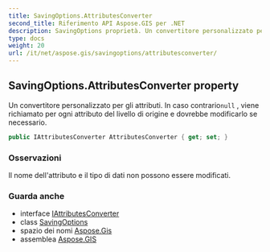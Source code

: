 ```yaml
---
title: SavingOptions.AttributesConverter
second_title: Riferimento API Aspose.GIS per .NET
description: SavingOptions proprietà. Un convertitore personalizzato per gli attributi. In caso contrarionull  viene richiamato per ogni attributo del livello di origine e dovrebbe modificarlo se necessario.
type: docs
weight: 20
url: /it/net/aspose.gis/savingoptions/attributesconverter/
---
```

## SavingOptions.AttributesConverter property

Un convertitore personalizzato per gli attributi. In caso contrario`null` , viene richiamato per ogni attributo del livello di origine e dovrebbe modificarlo se necessario.

```csharp
public IAttributesConverter AttributesConverter { get; set; }
```

### Osservazioni

Il nome dell'attributo e il tipo di dati non possono essere modificati.

### Guarda anche

* interface [IAttributesConverter](../../iattributesconverter/)
* class [SavingOptions](../)
* spazio dei nomi [Aspose.Gis](../../savingoptions/)
* assemblea [Aspose.GIS](../../../)


